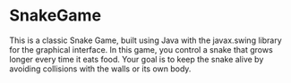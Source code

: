 # SnakeGame
This is a classic Snake Game, built using Java with the javax.swing library for the graphical interface. In this game, you control a snake that grows longer every time it eats food. Your goal is to keep the snake alive by avoiding collisions with the walls or its own body.
